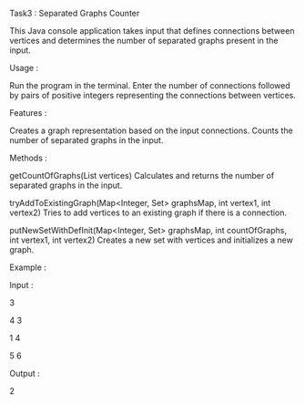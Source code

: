 Task3 : Separated Graphs Counter

This Java console application takes input that defines connections between vertices and determines the number of separated graphs present in the input.

Usage :

Run the program in the terminal.
Enter the number of connections followed by pairs of positive integers representing the connections between vertices.

Features :

Creates a graph representation based on the input connections.
Counts the number of separated graphs in the input.

Methods :

getCountOfGraphs(List<Integer> vertices)
Calculates and returns the number of separated graphs in the input.

tryAddToExistingGraph(Map<Integer, Set<Integer>> graphsMap, int vertex1, int vertex2)
Tries to add vertices to an existing graph if there is a connection.

putNewSetWithDefInit(Map<Integer, Set<Integer>> graphsMap, int countOfGraphs, int vertex1, int vertex2)
Creates a new set with vertices and initializes a new graph.

Example :

Input :

3

4 3

1 4

5 6

Output :

2